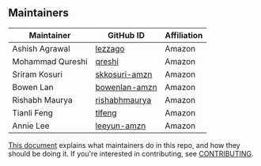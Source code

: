 ## Maintainers

| Maintainer | GitHub ID | Affiliation |
| --------------- | --------- | ----------- |
| Ashish Agrawal | [lezzago](https://github.com/lezzago) | Amazon |
| Mohammad Qureshi | [qreshi](https://github.com/qreshi) | Amazon |
| Sriram Kosuri | [skkosuri-amzn](https://github.com/skkosuri-amzn) | Amazon |
| Bowen Lan | [bowenlan-amzn](https://github.com/bowenlan-amzn) | Amazon |
| Rishabh Maurya | [rishabhmaurya](https://github.com/rishabhmaurya) | Amazon |
| Tianli Feng | [tlfeng](https://github.com/tlfeng) | Amazon |
| Annie Lee | [leeyun-amzn](https://github.com/leeyun-amzn) | Amazon |

[This document](https://github.com/opensearch-project/.github/blob/main/MAINTAINERS.md) explains what maintainers do in this repo, and how they should be doing it. If you're interested in contributing, see [CONTRIBUTING](CONTRIBUTING.md).

